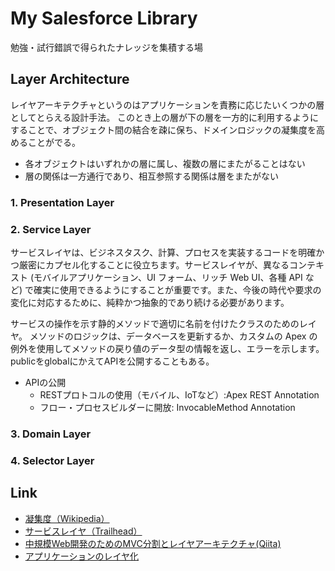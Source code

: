# My Salesforce Library
勉強・試行錯誤で得られたナレッジを集積する場

## Layer Architecture
レイヤアーキテクチャというのはアプリケーションを責務に応じたいくつかの層としてとらえる設計手法。
このとき上の層が下の層を一方的に利用するようにすることで、オブジェクト間の結合を疎に保ち、ドメインロジックの凝集度を高めることがでる。
* 各オブジェクトはいずれかの層に属し、複数の層にまたがることはない
* 層の関係は一方通行であり、相互参照する関係は層をまたがない
### 1. Presentation Layer
### 2. Service Layer
サービスレイヤは、ビジネスタスク、計算、プロセスを実装するコードを明確かつ厳密にカプセル化することに役立ちます。サービスレイヤが、異なるコンテキスト (モバイルアプリケーション、UI フォーム、リッチ Web UI、各種 API など) で確実に使用できるようにすることが重要です。また、今後の時代や要求の変化に対応するために、純粋かつ抽象的であり続ける必要があります。

サービスの操作を示す静的メソッドで適切に名前を付けたクラスのためのレイヤ。
メソッドのロジックは、データベースを更新するか、カスタムの Apex の例外を使用してメソッドの戻り値のデータ型の情報を返し、エラーを示します。
publicをglobalにかえてAPIを公開することもある。
* APIの公開
    * RESTプロトコルの使用（モバイル、IoTなど）:Apex REST Annotation
    * フロー・プロセスビルダーに開放: InvocableMethod Annotation
### 3. Domain Layer
### 4. Selector Layer
## Link
- [凝集度（Wikipedia）](https://ja.wikipedia.org/wiki/%E5%87%9D%E9%9B%86%E5%BA%A6)
- [サービスレイヤ（Trailhead）](https://trailhead.salesforce.com/ja/trails/force_com_dev_advanced/modules/apex_patterns_sl/units/apex_patterns_sl_apply_sl_principles)
- [中規模Web開発のためのMVC分割とレイヤアーキテクチャ(Qiita)](https://qiita.com/yuku_t/items/961194a5443b618a4cac)
- [アプリケーションのレイヤ化](http://terasolunaorg.github.io/guideline/5.4.1.RELEASE/ja/Overview/ApplicationLayering.html)